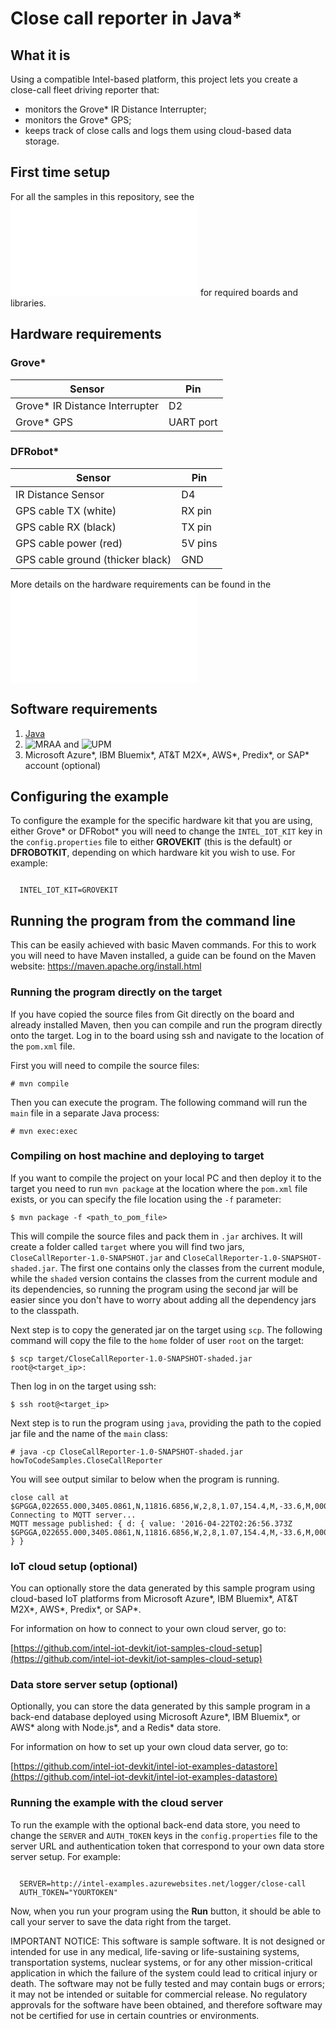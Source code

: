 # Close call reporter in Java*

## What it is

Using a compatible Intel-based platform, this project lets you create a close-call fleet driving reporter that:

- monitors the Grove\* IR Distance Interrupter;
- monitors the Grove\* GPS;
- keeps track of close calls and logs them using cloud-based data storage.

## First time setup
For all the samples in this repository, see the ![General Setup Instructions](./../../README.md#setup) for required boards and libraries.

## Hardware requirements

### Grove\*

Sensor | Pin
--- | ---
Grove\* IR Distance Interrupter | D2
Grove\* GPS | UART port

### DFRobot\*

Sensor | Pin
--- | ---
IR Distance Sensor | D4
GPS cable TX (white) | RX pin
GPS cable RX (black) | TX pin
GPS cable power (red) | 5V pins
GPS cable ground (thicker black) | GND

More details on the hardware requirements can be found in the ![project README](./../README.md)

## Software requirements

1. [Java](https://software.intel.com/en-us/java-for-iot-reference)
2. ![MRAA](https://github.com/intel-iot-devkit/mraa) and ![UPM](https://upm.mraa.io) 
2. Microsoft Azure\*, IBM Bluemix\*, AT&T M2X\*, AWS\*, Predix\*, or SAP\* account (optional)

## Configuring the example

To configure the example for the specific hardware kit that you are using, either Grove\* or DFRobot\* you will need to change the `INTEL_IOT_KIT` key in the `config.properties` file to either **GROVEKIT** (this is the default) or **DFROBOTKIT**, depending on which hardware kit you wish to use. For example:

```

  INTEL_IOT_KIT=GROVEKIT

```

## Running the program from the command line

This can be easily achieved with basic Maven commands. For this to work you will need to have Maven installed, a guide can be found on the Maven website: <a href="https://maven.apache.org/install.html">https://maven.apache.org/install.html</a>

### Running the program directly on the target 

If you have copied the source files from Git directly on the board and already installed Maven, then you can compile and run the program directly onto the target.
Log in to the board using ssh and navigate to the location of the `pom.xml` file.

First you will need to compile the source files:

	# mvn compile

Then you can execute the program. The following command will run the `main` file in a separate Java process:

	# mvn exec:exec

### Compiling on host machine and deploying to target

If you want to compile the project on your local PC and then deploy it to the target you need to run `mvn package` at the location where the `pom.xml` file exists, or you can specify the file location using the `-f` parameter:

	$ mvn package -f <path_to_pom_file>

This will compile the source files and pack them in `.jar` archives. It will create a folder called `target` where you will find two jars, `CloseCallReporter-1.0-SNAPSHOT.jar` and `CloseCallReporter-1.0-SNAPSHOT-shaded.jar`. The first one contains only the classes from the current module, while the `shaded` version contains the classes from the current module and its dependencies, so running the program using the second jar will be easier since you don't have to worry about adding all the dependency jars to the classpath.

Next step is to copy the generated jar on the target using `scp`. The following command will copy the file to the `home` folder of user `root` on the target:

	$ scp target/CloseCallReporter-1.0-SNAPSHOT-shaded.jar root@<target_ip>:

Then log in on the target using ssh:

	$ ssh root@<target_ip>

Next step is to run the program using `java`, providing the path to the copied jar file and the name of the `main` class:

	# java -cp CloseCallReporter-1.0-SNAPSHOT-shaded.jar howToCodeSamples.CloseCallReporter

You will see output similar to below when the program is running.

```
close call at $GPGGA,022655.000,3405.0861,N,11816.6856,W,2,8,1.07,154.4,M,-33.6,M,0000,0000*65
Connecting to MQTT server...
MQTT message published: { d: { value: '2016-04-22T02:26:56.373Z $GPGGA,022655.000,3405.0861,N,11816.6856,W,2,8,1.07,154.4,M,-33.6,M,0000,0000*65\r'
} }
```
### IoT cloud setup (optional)

You can optionally store the data generated by this sample program using cloud-based IoT platforms from Microsoft Azure\*, IBM Bluemix\*, AT&T M2X\*, AWS\*, Predix\*, or SAP\*.

For information on how to connect to your own cloud server, go to:

[https://github.com/intel-iot-devkit/iot-samples-cloud-setup](https://github.com/intel-iot-devkit/iot-samples-cloud-setup)


### Data store server setup (optional)

Optionally, you can store the data generated by this sample program in a back-end database deployed using Microsoft Azure\*, IBM Bluemix\*, or AWS\* along with Node.js\*, and a Redis\* data store.

For information on how to set up your own cloud data server, go to:

[https://github.com/intel-iot-devkit/intel-iot-examples-datastore](https://github.com/intel-iot-devkit/intel-iot-examples-datastore)

### Running the example with the cloud server

To run the example with the optional back-end data store, you need to change the `SERVER` and `AUTH_TOKEN` keys in the `config.properties` file to the server URL and authentication token that correspond to your own data store server setup. For example:

```

  SERVER=http://intel-examples.azurewebsites.net/logger/close-call
  AUTH_TOKEN="YOURTOKEN"

```

Now, when you run your program using the **Run** button, it should be able to call your server to save the data right from the target.

IMPORTANT NOTICE: This software is sample software. It is not designed or intended for use in any medical, life-saving or life-sustaining systems, transportation systems, nuclear systems, or for any other mission-critical application in which the failure of the system could lead to critical injury or death. The software may not be fully tested and may contain bugs or errors; it may not be intended or suitable for commercial release. No regulatory approvals for the software have been obtained, and therefore software may not be certified for use in certain countries or environments.
